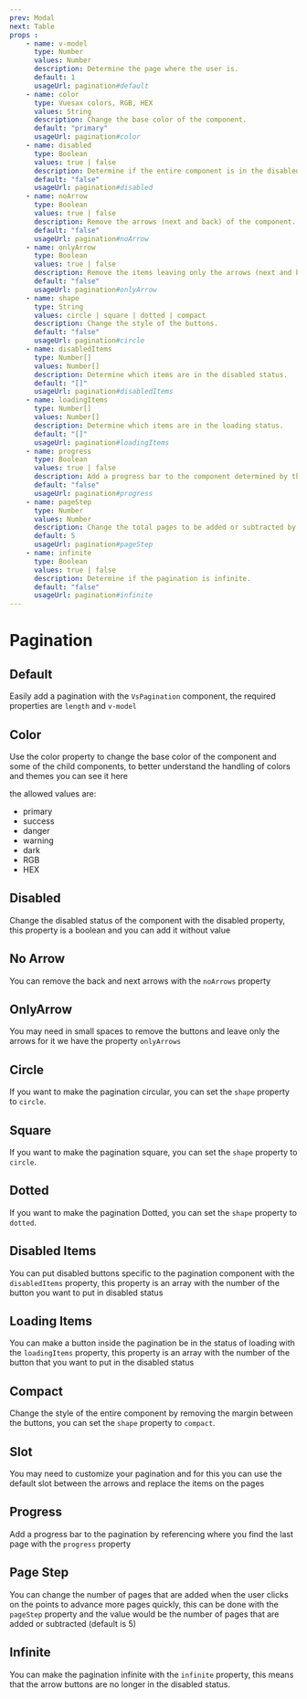 ```yaml
---
prev: Modal
next: Table
props : 
    - name: v-model
      type: Number
      values: Number
      description: Determine the page where the user is.
      default: 1
      usageUrl: pagination#default
    - name: color
      type: Vuesax colors, RGB, HEX
      values: String
      description: Change the base color of the component.
      default: "primary"
      usageUrl: pagination#color
    - name: disabled
      type: Boolean
      values: true | false
      description: Determine if the entire component is in the disabled status.
      default: "false"
      usageUrl: pagination#disabled
    - name: noArrow
      type: Boolean
      values: true | false
      description: Remove the arrows (next and back) of the component.
      default: "false"
      usageUrl: pagination#noArrow
    - name: onlyArrow
      type: Boolean
      values: true | false
      description: Remove the items leaving only the arrows (next and back).
      default: "false"
      usageUrl: pagination#onlyArrow
    - name: shape
      type: String
      values: circle | square | dotted | compact
      description: Change the style of the buttons.
      default: "false"
      usageUrl: pagination#circle
    - name: disabledItems	
      type: Number[]
      values: Number[]
      description: Determine which items are in the disabled status.	
      default: "[]"
      usageUrl: pagination#disabledItems
    - name: loadingItems	
      type: Number[]
      values: Number[]
      description: Determine which items are in the loading status.	
      default: "[]"
      usageUrl: pagination#loadingItems
    - name: progress	
      type: Boolean
      values: true | false
      description: Add a progress bar to the component determined by the current page and the total (length) of pages.	
      default: "false"
      usageUrl: pagination#progress
    - name: pageStep	
      type: Number
      values: Number
      description: Change the total pages to be added or subtracted by clicking on the points.
      default: 5
      usageUrl: pagination#pageStep
    - name: infinite	
      type: Boolean
      values: true | false
      description: Determine if the pagination is infinite.
      default: "false"
      usageUrl: pagination#infinite
---
```


# Pagination

<card>

## Default

Easily add a pagination with the `VsPagination` component, the required properties are `length` and `v-model`

</card>

<card subtitle="Color">

## Color

Use the color property to change the base color of the component and some of the child components, to better understand the handling of colors and themes you can see it here

the allowed values are:

- primary
- success
- danger
- warning
- dark
- RGB
- HEX
</card>

<card subtitle="Disabled">

## Disabled

Change the disabled status of the component with the disabled property, this property is a boolean and you can add it without value

</card>

<card subtitle="NoArrow">

## No Arrow

You can remove the back and next arrows with the `noArrows` property

</card>

<card subtitle="OnlyArrow">

## OnlyArrow

You may need in small spaces to remove the buttons and leave only the arrows for it we have the property `onlyArrows`

</card>

<card subtitle="Circle">

## Circle

If you want to make the pagination circular, you can set the `shape` property to `circle`.

</card>

<card subtitle="Square">

## Square

If you want to make the pagination square, you can set the `shape` property to `circle`.

</card>

<card subtitle="Dotted">

## Dotted

If you want to make the pagination Dotted, you can set the `shape` property to `dotted`.

</card>

<card subtitle="DisabledItems">

## Disabled Items

You can put disabled buttons specific to the pagination component with the `disabledItems` property, this property is an array with the number of the button you want to put in disabled status

</card>

<card subtitle="LoadingItems">

## Loading Items

You can make a button inside the pagination be in the status of loading with the `loadingItems` property, this property is an array with the number of the button that you want to put in the disabled status

</card>

<card subtitle="Compact">

## Compact

Change the style of the entire component by removing the margin between the buttons, you can set the `shape` property to `compact`.

</card>

<card subtitle="Slot">

## Slot

You may need to customize your pagination and for this you can use the default slot between the arrows and replace the items on the pages

</card>

<card subtitle="Progress">

## Progress

Add a progress bar to the pagination by referencing where you find the last page with the `progress` property

</card>

<card subtitle="PageStep">

## Page Step

You can change the number of pages that are added when the user clicks on the points to advance more pages quickly, this can be done with the `pageStep` property and the value would be the number of pages that are added or subtracted (default is 5)

</card>

<card subtitle="Infinite">

## Infinite

You can make the pagination infinite with the `infinite` property, this means that the arrow buttons are no longer in the disabled status.

</card>

<script setup>
import Api from "../../../theme/global-components/template/API.tsx"
</script>

<Api/>
